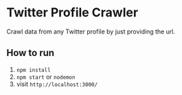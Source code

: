 # Twitter Profile Crawler
Crawl data from any Twitter profile by just providing the url.

## How to run
1. `npm install`
2. `npm start` or `nodemon`
3. visit `http://localhost:3000/`

